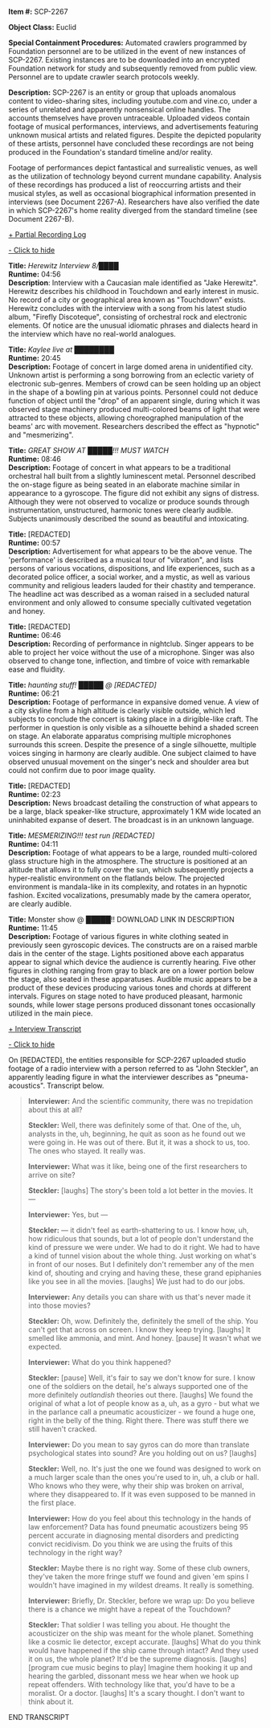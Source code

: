 **Item #:** SCP-2267

**Object Class:** Euclid

**Special Containment Procedures:** Automated crawlers programmed by Foundation personnel are to be utilized in the event of new instances of SCP-2267. Existing instances are to be downloaded into an encrypted Foundation network for study and subsequently removed from public view. Personnel are to update crawler search protocols weekly.

**Description:** SCP-2267 is an entity or group that uploads anomalous content to video-sharing sites, including youtube.com and vine.co, under a series of unrelated and apparently nonsensical online handles. The accounts themselves have proven untraceable. Uploaded videos contain footage of musical performances, interviews, and advertisements featuring unknown musical artists and related figures. Despite the depicted popularity of these artists, personnel have concluded these recordings are not being produced in the Foundation's standard timeline and/or reality.

Footage of performances depict fantastical and surrealistic venues, as well as the utilization of technology beyond current mundane capability. Analysis of these recordings has produced a list of reoccurring artists and their musical styles, as well as occasional biographical information presented in interviews (see Document 2267-A). Researchers have also verified the date in which SCP-2267's home reality diverged from the standard timeline (see Document 2267-B).

[+ Partial Recording Log](javascript:;)

[\- Click to hide](javascript:;)

**Title:** _Herewitz Interview 8/████_  
**Runtime:** 04:56  
**Description**: Interview with a Caucasian male identified as "Jake Herewitz". Herewitz describes his childhood in Touchdown and early interest in music. No record of a city or geographical area known as "Touchdown" exists. Herewitz concludes with the interview with a song from his latest studio album, "Firefly Discoteque", consisting of orchestral rock and electronic elements. Of notice are the unusual idiomatic phrases and dialects heard in the interview which have no real-world analogues.

**Title:** _Kaylee live at ████████_  
**Runtime:** 20:45  
**Description:** Footage of concert in large domed arena in unidentified city. Unknown artist is performing a song borrowing from an eclectic variety of electronic sub-genres. Members of crowd can be seen holding up an object in the shape of a bowling pin at various points. Personnel could not deduce function of object until the "drop" of an apparent single, during which it was observed stage machinery produced multi-colored beams of light that were attracted to these objects, allowing choreographed manipulation of the beams' arc with movement. Researchers described the effect as "hypnotic" and "mesmerizing".

**Title:** _GREAT SHOW AT █████!!! MUST WATCH_  
**Runtime:** 08:46  
**Description:** Footage of concert in what appears to be a traditional orchestral hall built from a slightly luminescent metal. Personnel described the on-stage figure as being seated in an elaborate machine similar in appearance to a gyroscope. The figure did not exhibit any signs of distress. Although they were not observed to vocalize or produce sounds through instrumentation, unstructured, harmonic tones were clearly audible. Subjects unanimously described the sound as beautiful and intoxicating.

**Title:** \[REDACTED\]  
**Runtime:** 00:57  
**Description:** Advertisement for what appears to be the above venue. The 'performance' is described as a musical tour of "vibration", and lists persons of various vocations, dispositions, and life experiences, such as a decorated police officer, a social worker, and a mystic, as well as various community and religious leaders lauded for their chastity and temperance. The headline act was described as a woman raised in a secluded natural environment and only allowed to consume specially cultivated vegetation and honey.

**Title:** \[REDACTED\]  
**Runtime:** 06:46  
**Description:** Recording of performance in nightclub. Singer appears to be able to project her voice without the use of a microphone. Singer was also observed to change tone, inflection, and timbre of voice with remarkable ease and fluidity.

**Title:** _haunting stuff! █████ @ \[REDACTED\]_  
**Runtime:** 06:21  
**Description:** Footage of performance in expansive domed venue. A view of a city skyline from a high altitude is clearly visible outside, which led subjects to conclude the concert is taking place in a dirigible-like craft. The performer in question is only visible as a silhouette behind a shaded screen on stage. An elaborate apparatus comprising multiple microphones surrounds this screen. Despite the presence of a single silhouette, multiple voices singing in harmony are clearly audible. One subject claimed to have observed unusual movement on the singer's neck and shoulder area but could not confirm due to poor image quality.

**Title:** \[REDACTED\]  
**Runtime:** 02:23  
**Description:** News broadcast detailing the construction of what appears to be a large, black speaker-like structure, approximately 1 KM wide located an uninhabited expanse of desert. The broadcast is in an unknown language.

**Title:** _MESMERIZING!!! test run \[REDACTED\]_  
**Runtime:** 04:11  
**Description:** Footage of what appears to be a large, rounded multi-colored glass structure high in the atmosphere. The structure is positioned at an altitude that allows it to fully cover the sun, which subsequently projects a hyper-realistic environment on the flatlands below. The projected environment is mandala-like in its complexity, and rotates in an hypnotic fashion. Excited vocalizations, presumably made by the camera operator, are clearly audible.

**Title:** Monster show @ █████!! DOWNLOAD LINK IN DESCRIPTION  
**Runtime:** 11:45  
**Description:** Footage of various figures in white clothing seated in previously seen gyroscopic devices. The constructs are on a raised marble dais in the center of the stage. Lights positioned above each apparatus appear to signal which device the audience is currently hearing. Five other figures in clothing ranging from gray to black are on a lower portion below the stage, also seated in these apparatuses. Audible music appears to be a product of these devices producing various tones and chords at different intervals. Figures on stage noted to have produced pleasant, harmonic sounds, while lower stage persons produced dissonant tones occasionally utilized in the main piece.

[+ Interview Transcript](javascript:;)

[\- Click to hide](javascript:;)

On \[REDACTED\], the entities responsible for SCP-2267 uploaded studio footage of a radio interview with a person referred to as "John Steckler", an apparently leading figure in what the interviewer describes as "pneuma-acoustics". Transcript below.

> **Interviewer:** And the scientific community, there was no trepidation about this at all?
> 
> **Steckler:** Well, there was definitely some of that. One of the, uh, analysts in the, uh, beginning, he quit as soon as he found out we were going in. He was out of there. But it, it was a shock to us, too. The ones who stayed. It really was.
> 
> **Interviewer:** What was it like, being one of the first researchers to arrive on site?
> 
> **Steckler:** \[laughs\] The story's been told a lot better in the movies. It —
> 
> **Interviewer:** Yes, but —
> 
> **Steckler:** — it didn't feel as earth-shattering to us. I know how, uh, how ridiculous that sounds, but a lot of people don't understand the kind of pressure we were under. We had to do it right. We had to have a kind of tunnel vision about the whole thing. Just working on what's in front of our noses. But I definitely don't remember any of the men kind of, shouting and crying and having these, these grand epiphanies like you see in all the movies. \[laughs\] We just had to do our jobs.
> 
> **Interviewer:** Any details you can share with us that's never made it into those movies?
> 
> **Steckler:** Oh, wow. Definitely the, definitely the smell of the ship. You can't get that across on screen. I know they keep trying. \[laughs\] It smelled like ammonia, and mint. And honey. \[pause\] It wasn't what we expected.
> 
> **Interviewer:** What do you think happened?
> 
> **Steckler:** \[pause\] Well, it's fair to say we don't know for sure. I know one of the soldiers on the detail, he's always supported one of the more definitely _outlandish_ theories out there. \[laughs\] We found the original of what a lot of people know as a, uh, as a gyro - but what we in the parlance call a pneumatic acousticizer - we found a huge one, right in the belly of the thing. Right there. There was stuff there we still haven't cracked.
> 
> **Interviewer:** Do you mean to say gyros can do more than translate psychological states into sound? Are you holding out on us? \[laughs\]
> 
> **Steckler:** Well, no. It's just the one we found was designed to work on a much larger scale than the ones you're used to in, uh, a club or hall. Who knows who they were, why their ship was broken on arrival, where they disappeared to. If it was even supposed to be manned in the first place.
> 
> **Interviewer:** How do you feel about this technology in the hands of law enforcement? Data has found pneumatic acoustizers being 95 percent accurate in diagnosing mental disorders and predicting convict recidivism. Do you think we are using the fruits of this technology in the right way?
> 
> **Steckler:** Maybe there is no right way. Some of these club owners, they've taken the more fringe stuff we found and given 'em spins I wouldn't have imagined in my wildest dreams. It really is something.
> 
> **Interviewer:** Briefly, Dr. Steckler, before we wrap up: Do you believe there is a chance we might have a repeat of the Touchdown?
> 
> **Steckler:** That soldier I was telling you about. He thought the acousticizer on the ship was meant for the whole planet. Something like a cosmic lie detector, except accurate. \[laughs\] What do you think would have happened if the ship came through intact? And they used it on us, the whole planet? It'd be the supreme diagnosis. \[laughs\] \[program cue music begins to play\] Imagine them hooking it up and hearing the garbled, dissonant mess we hear when we hook up repeat offenders. With technology like that, you'd have to be a moralist. Or a doctor. \[laughs\] It's a scary thought. I don't want to think about it.

END TRANSCRIPT